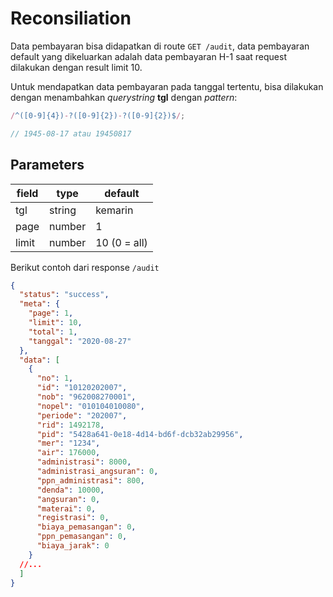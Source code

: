 # Reconsiliation

Data pembayaran bisa didapatkan di route `GET /audit`, data pembayaran default yang dikeluarkan adalah data pembayaran H-1 saat request dilakukan dengan result limit 10.

Untuk mendapatkan data pembayaran pada tanggal tertentu, bisa dilakukan dengan menambahkan _querystring_ **tgl** dengan _pattern_:

```js
/^([0-9]{4})-?([0-9]{2})-?([0-9]{2})$/;

// 1945-08-17 atau 19450817
```

## Parameters

|field | type    | default      |
|------|---------|--------------|
|tgl   | string  | kemarin      |
|page  | number  | 1            |
|limit | number  | 10 (0 = all) |


Berikut contoh dari response `/audit`

```json
{
  "status": "success",
  "meta": {
    "page": 1,
    "limit": 10,
    "total": 1,
    "tanggal": "2020-08-27"
  },
  "data": [
    {
      "no": 1,
      "id": "10120202007",
      "nob": "962008270001",
      "nopel": "010104010080",
      "periode": "202007",
      "rid": 1492178,
      "pid": "5428a641-0e18-4d14-bd6f-dcb32ab29956",
      "mer": "1234",
      "air": 176000,
      "administrasi": 8000,
      "administrasi_angsuran": 0,
      "ppn_administrasi": 800,
      "denda": 10000,
      "angsuran": 0,
      "materai": 0,
      "registrasi": 0,
      "biaya_pemasangan": 0,
      "ppn_pemasangan": 0,
      "biaya_jarak": 0
    }
  //...
  ]
}
```
